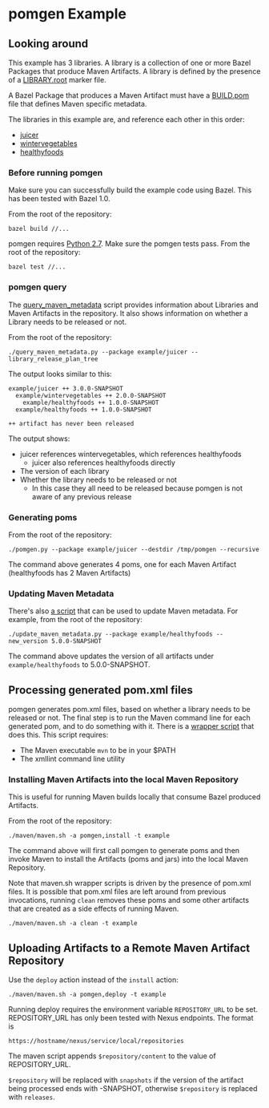 # pomgen Example

## Looking around

This example has 3 libraries. A library is a collection of one or more Bazel Packages that produce Maven Artifacts. A library is defined by the presence of a [LIBRARY.root](healthyfoods/MVN-INF/LIBRARY.root) marker file.

A Bazel Package that produces a Maven Artifact must have a [BUILD.pom](healthyfoods/fruit-api/MVN-INF/BUILD.pom) file that defines Maven specific metadata.

The libraries in this example are, and reference each other in this order:
- [juicer](juicer)
- [wintervegetables](wintervegetables)
- [healthyfoods](healthyfoods)

### Before running pomgen

Make sure you can successfully build the example code using Bazel.  This has been tested with Bazel 1.0.

From the root of the repository:

```
bazel build //...
```

pomgen requires [Python 2.7](https://github.com/salesforce/pomgen/issues/1). Make sure the pomgen tests pass.  From the root of the repository:

```
bazel test //...
```

### pomgen query

The [query_maven_metadata](../query_maven_metadata.py) script provides information about Libraries and Maven Artifacts in the repository.  It also shows information on whether a Library needs to be released or not.

From the root of the repository:

```
./query_maven_metadata.py --package example/juicer --library_release_plan_tree
```

The output looks similar to this:
```
example/juicer ++ 3.0.0-SNAPSHOT
  example/wintervegetables ++ 2.0.0-SNAPSHOT
    example/healthyfoods ++ 1.0.0-SNAPSHOT
  example/healthyfoods ++ 1.0.0-SNAPSHOT

++ artifact has never been released
```

The output shows:
- juicer references wintervegetables, which references healthyfoods
  - juicer also references healthyfoods directly
- The version of each library
- Whether the library needs to be released or not
  - In this case they all need to be released because pomgen is not aware of any previous release

### Generating poms

From the root of the repository:

```
./pomgen.py --package example/juicer --destdir /tmp/pomgen --recursive
```

The command above generates 4 poms, one for each Maven Artifact (healthyfoods has 2 Maven Artifacts)

### Updating Maven Metadata

There's also [a script](../update_maven_metadata.py) that can be used to update Maven metadata. For example, from the root of the repository:

```
./update_maven_metadata.py --package example/healthyfoods --new_version 5.0.0-SNAPSHOT
```

The command above updates the version of all artifacts under `example/healthyfoods` to 5.0.0-SNAPSHOT.

## Processing generated pom.xml files

pomgen generates pom.xml files, based on whether a library needs to be released or not. The final step is to run the Maven command line for each generated pom, and to do something with it. There is a [wrapper script](../maven/maven.sh) that does this. This script requires:
- The Maven executable `mvn` to be in your $PATH
- The xmllint command line utility

### Installing Maven Artifacts into the local Maven Repository

This is useful for running Maven builds locally that consume Bazel produced Artifacts.

From the root of the repository:

```
./maven/maven.sh -a pomgen,install -t example
```

The command above will first call pomgen to generate poms and then invoke Maven to install the Artifacts (poms and jars) into the local Maven Repository.

Note that maven.sh wrapper scripts is driven by the presence of pom.xml files. It is possible that pom.xml files are left around from previous invocations, running `clean` removes these poms and some other artifacts that are created as a side effects of running Maven.

```
./maven/maven.sh -a clean -t example
```


## Uploading Artifacts to a Remote Maven Artifact Repository

Use the `deploy` action instead of the `install` action:

```
./maven/maven.sh -a pomgen,deploy -t example
```

Running deploy requires the environment variable `REPOSITORY_URL` to be set. REPOSITORY_URL has only been tested with Nexus endpoints. The format is

```
https://hostname/nexus/service/local/repositories
```

The maven script appends `$repository/content` to the value of REPOSITORY_URL.

`$repository` will be replaced with `snapshots` if the version of the artifact being processed ends with -SNAPSHOT, otherwise `$repository` is replaced with `releases`.
